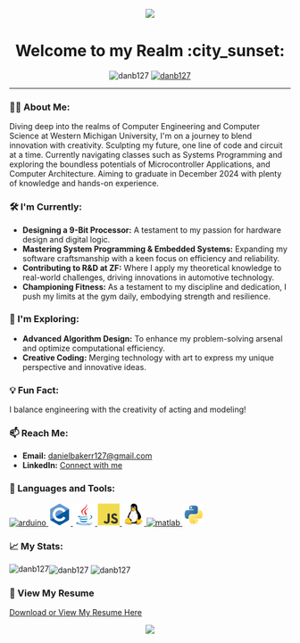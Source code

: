 <p align="center">
  <img src=https://68.media.tumblr.com/60cff53ea7f8edde39035b21bb0cb158/tumblr_ollppr4qps1so18vqo1_540.gif />
</p>






<h1 align="center">Welcome to my Realm :city_sunset:</h1>

<div align="center">
  <p>
    <img src="https://komarev.com/ghpvc/?username=danb127&label=Profile%20views&color=0e75b6&style=flat" alt="danb127" />
    <a href="https://github.com/ryo-ma/github-profile-trophy"><img src="https://github-profile-trophy.vercel.app/?username=danb127" alt="danb127" /></a>
  </p>
</div>

---

### 👨‍💻 About Me:
Diving deep into the realms of Computer Engineering and Computer Science at Western Michigan University, I'm on a journey to blend innovation with creativity. Sculpting my future, one line of code and circuit at a time. Currently navigating classes such as Systems Programming and exploring the boundless potentials of Microcontroller Applications, and Computer Architecture. Aiming to graduate in December 2024 with plenty of knowledge and hands-on experience.

### 🛠️ I'm Currently:
- **Designing a 9-Bit Processor:** A testament to my passion for hardware design and digital logic.
- **Mastering System Programming & Embedded Systems:** Expanding my software craftsmanship with a keen focus on efficiency and reliability.
- **Contributing to R&D at ZF:** Where I apply my theoretical knowledge to real-world challenges, driving innovations in automotive technology.
- **Championing Fitness:** As a testament to my discipline and dedication, I push my limits at the gym daily, embodying strength and resilience.

### 🌱 I'm Exploring:
- **Advanced Algorithm Design:** To enhance my problem-solving arsenal and optimize computational efficiency.
- **Creative Coding:** Merging technology with art to express my unique perspective and innovative ideas.

### 💡 Fun Fact:
I balance engineering with the creativity of acting and modeling!

### 📫 Reach Me:
- **Email:** danielbakerr127@gmail.com
- **LinkedIn:** [Connect with me](https://linkedin.com/in/danb127)

### 🚀 Languages and Tools:

<p align="left"> <a href="https://www.arduino.cc/" target="_blank" rel="noreferrer"> <img src="https://cdn.worldvectorlogo.com/logos/arduino-1.svg" alt="arduino" width="40" height="40"/> </a> <a href="https://www.cprogramming.com/" target="_blank" rel="noreferrer"> <img src="https://raw.githubusercontent.com/devicons/devicon/master/icons/c/c-original.svg" alt="c" width="40" height="40"/> </a> <a href="https://www.java.com" target="_blank" rel="noreferrer"> <img src="https://raw.githubusercontent.com/devicons/devicon/master/icons/java/java-original.svg" alt="java" width="40" height="40"/> </a> <a href="https://developer.mozilla.org/en-US/docs/Web/JavaScript" target="_blank" rel="noreferrer"> <img src="https://raw.githubusercontent.com/devicons/devicon/master/icons/javascript/javascript-original.svg" alt="javascript" width="40" height="40"/> </a> <a href="https://www.linux.org/" target="_blank" rel="noreferrer"> <img src="https://raw.githubusercontent.com/devicons/devicon/master/icons/linux/linux-original.svg" alt="linux" width="40" height="40"/> </a> <a href="https://www.mathworks.com/" target="_blank" rel="noreferrer"> <img src="https://upload.wikimedia.org/wikipedia/commons/2/21/Matlab_Logo.png" alt="matlab" width="40" height="40"/> </a> <a href="https://www.python.org" target="_blank" rel="noreferrer"> <img src="https://raw.githubusercontent.com/devicons/devicon/master/icons/python/python-original.svg" alt="python" width="40" height="40"/> </a> </p>

### 📈 My Stats:

<p>
  <img src="https://github-readme-stats.vercel.app/api/top-langs?username=danb127&show_icons=true&locale=en&layout=compact" alt="danb127" align="left" />
  <img src="https://github-readme-stats.vercel.app/api?username=danb127&show_icons=true&locale=en" alt="danb127" align="center" />
  <img src="https://github-readme-streak-stats.herokuapp.com/?user=danb127&" alt="danb127" align="center" />
</p>

### 📄 View My Resume
[Download or View My Resume Here](Resume.pdf)

<p align="center">
  <img src=[https://68.media.tumblr.com/60cff53ea7f8edde39035b21bb0cb158/tumblr_ollppr4qps1so18vqo1_540.gif](https://raw.githubusercontent.com/Platane/snk/output/github-contribution-grid-snake.svg)https://raw.githubusercontent.com/Platane/snk/output/github-contribution-grid-snake.svg />
</p>

